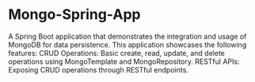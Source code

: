 # Mongo-Spring-App

A Spring Boot application that demonstrates the integration and usage of MongoDB for data persistence. 
This application showcases the following features: 
CRUD Operations: Basic create, read, update, and delete operations using MongoTemplate and MongoRepository. 
RESTful APIs: Exposing CRUD operations through RESTful endpoints.
